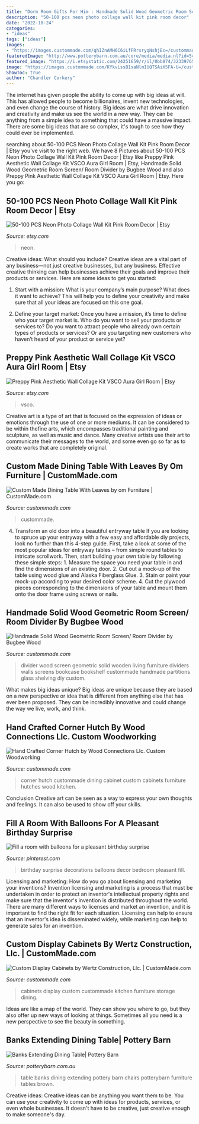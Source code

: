```yaml
---
title: "Dorm Room Gifts For Him : Handmade Solid Wood Geometric Room Screen/ Room Divider By Bugbee Wood"
description: "50-100 pcs neon photo collage wall kit pink room decor"
date: "2022-10-24"
categories:
- "ideas"
tags: ["ideas"]
images:
- "https://images.custommade.com/qhIZnAMH6C6iLfFRrsryqNshjEc=/custommade-photosets/27286/27286.204264.jpg"
featuredImage: "http://www.potterybarn.com.au/core/media/media.nl?id=5426163&amp;c=3572911&amp;h=db6503162ba0bc513c2d&amp;resizeid=4&amp;resizeh=1200&amp;resizew=1200"
featured_image: "https://i.etsystatic.com/24251659/r/il/0bb874/3233976580/il_1140xN.3233976580_bifa.jpg"
image: "https://images.custommade.com/KYkvLssB1saNlmIUQTSAiX5FA-U=/custommade-photosets/404347/404347.1115324.jpg"
ShowToc: true
author: "Chandler Corkery"
---
```



The internet has given people the ability to come up with big ideas at will. This has allowed people to become billionaires, invent new technologies, and even change the course of history. Big ideas are what drive innovation and creativity and make us see the world in a new way. They can be anything from a simple idea to something that could have a massive impact. There are some big ideas that are so complex, it's tough to see how they could ever be implemented.

	

		
searching about 50-100 PCS Neon Photo Collage Wall Kit Pink Room Decor | Etsy you've visit to the right web. We have 8 Pictures about 50-100 PCS Neon Photo Collage Wall Kit Pink Room Decor | Etsy like Preppy Pink Aesthetic Wall Collage Kit VSCO Aura Girl Room | Etsy, Handmade Solid Wood Geometric Room Screen/ Room Divider by Bugbee Wood and also Preppy Pink Aesthetic Wall Collage Kit VSCO Aura Girl Room | Etsy. Here you go:
		
    
## 50-100 PCS Neon Photo Collage Wall Kit Pink Room Decor | Etsy

<img loading=lazy src="https://i.etsystatic.com/23010490/r/il/b1463b/2965296703/il_fullxfull.2965296703_8fst.jpg" onerror="this.onerror=null;this.src='https://tse2.mm.bing.net/th?id=OIP.tG1D_iNs8jlKpkHHBj0e5gHaLH&amp;pid=15.1';" alt="50-100 PCS Neon Photo Collage Wall Kit Pink Room Decor | Etsy">

_Source: etsy.com_

>neon. 

	

Creative ideas: What should you include?
Creative ideas are a vital part of any business—not just creative businesses, but any business. Effective creative thinking can help businesses achieve their goals and improve their products or services. Here are some ideas to get you started:
1. Start with a mission: What is your company’s main purpose? What does it want to achieve? This will help you to define your creativity and make sure that all your ideas are focused on this one goal.

2. Define your target market: Once you have a mission, it’s time to define who your target market is. Who do you want to sell your products or services to? Do you want to attract people who already own certain types of products or services? Or are you targeting new customers who haven’t heard of your product or service yet?

    
## Preppy Pink Aesthetic Wall Collage Kit VSCO Aura Girl Room | Etsy

<img loading=lazy src="https://i.etsystatic.com/24251659/r/il/0bb874/3233976580/il_1140xN.3233976580_bifa.jpg" onerror="this.onerror=null;this.src='https://tse2.mm.bing.net/th?id=OIP.aalrX2RVahMrt-Qo0e8F3AHaJ4&amp;pid=15.1';" alt="Preppy Pink Aesthetic Wall Collage Kit VSCO Aura Girl Room | Etsy">

_Source: etsy.com_

>vsco. 

	

Creative art is a type of art that is focused on the expression of ideas or emotions through the use of one or more mediums. It can be considered to be within thefine arts, which encompasses traditional painting and sculpture, as well as music and dance. Many creative artists use their art to communicate their messages to the world, and some even go so far as to create works that are completely original.

    
## Custom Made Dining Table With Leaves By Om Furniture | CustomMade.com

<img loading=lazy src="https://images.custommade.com/ygJ3TBXS-PytPtdZaNcV-Hkk3dQ=/fit-in/510x382/custommade-photosets/3395/3395.71967.jpg" onerror="this.onerror=null;this.src='https://tse1.mm.bing.net/th?id=OIP.CjFL6-uxXuaP9_LNhuIDrAHaFS&amp;pid=15.1';" alt="Custom Made Dining Table With Leaves by om Furniture | CustomMade.com">

_Source: custommade.com_

>custommade. 

	

4. Transform an old door into a beautiful entryway table
If you are looking to spruce up your entryway with a few easy and affordable diy projects, look no further than this 4-step guide. First, take a look at some of the most popular ideas for entryway tables – from simple round tables to intricate scrollwork. Then, start building your own table by following these simple steps: 1. Measure the space you need your table in and find the dimensions of an existing door. 2. Cut out a mock-up of the table using wood glue and Alaska Fiberglass Glue. 3. Stain or paint your mock-up according to your desired color scheme. 4. Cut the plywood pieces corresponding to the dimensions of your table and mount them onto the door frame using screws or nails.

    
## Handmade Solid Wood Geometric Room Screen/ Room Divider By Bugbee Wood

<img loading=lazy src="https://images.custommade.com/KYkvLssB1saNlmIUQTSAiX5FA-U=/custommade-photosets/404347/404347.1115324.jpg" onerror="this.onerror=null;this.src='https://tse2.mm.bing.net/th?id=OIP.10E87OeHp0yE7iLVMTrFogHaJ4&amp;pid=15.1';" alt="Handmade Solid Wood Geometric Room Screen/ Room Divider by Bugbee Wood">

_Source: custommade.com_

>divider wood screen geometric solid wooden living furniture dividers walls screens bookcase bookshelf custommade handmade partitions glass shelving diy custom. 

	

What makes big ideas unique?
Big ideas are unique because they are based on a new perspective or idea that is different from anything else that has ever been proposed. They can be incredibly innovative and could change the way we live, work, and think.

    
## Hand Crafted Corner Hutch By Wood Connections Llc. Custom Woodworking

<img loading=lazy src="https://images.custommade.com/jwDACApoukgeIPIOKb2f3fhk3QE=/custommade-photosets/6666/6666.62831.jpg" onerror="this.onerror=null;this.src='https://tse1.mm.bing.net/th?id=OIP.uFPxireWs-uGaPQoNo_tYAHaJ4&amp;pid=15.1';" alt="Hand Crafted Corner Hutch by Wood Connections Llc. Custom Woodworking">

_Source: custommade.com_

>corner hutch custommade dining cabinet custom cabinets furniture hutches wood kitchen. 

	

Conclusion
Creative art can be seen as a way to express your own thoughts and feelings. It can also be used to show off your skills.

    
## Fill A Room With Balloons For A Pleasant Birthday Surprise

<img loading=lazy src="https://i.pinimg.com/736x/f7/44/13/f74413a2bbf703ffb90e5a101d46da27--birthday-surprises-special-birthday.jpg" onerror="this.onerror=null;this.src='https://tse3.mm.bing.net/th?id=OIP.i-OrKkYt63QADa2f4N0giwDhEs&amp;pid=15.1';" alt="Fill a room with balloons for a pleasant birthday surprise">

_Source: pinterest.com_

>birthday surprise decorations balloons decor bedroom pleasant fill. 

	

Licensing and marketing: How do you go about licensing and marketing your inventions?
Invention licensing and marketing is a process that must be undertaken in order to protect an inventor's intellectual property rights and make sure that the inventor's invention is distributed throughout the world. There are many different ways to licenses and market an invention, and it is important to find the right fit for each situation. Licensing can help to ensure that an inventor's idea is disseminated widely, while marketing can help to generate sales for an invention.

    
## Custom Display Cabinets By Wertz Construction, Llc. | CustomMade.com

<img loading=lazy src="https://images.custommade.com/qhIZnAMH6C6iLfFRrsryqNshjEc=/custommade-photosets/27286/27286.204264.jpg" onerror="this.onerror=null;this.src='https://tse3.mm.bing.net/th?id=OIP.ChsHWUFbk06yansUFGMN7gHaJ4&amp;pid=15.1';" alt="Custom Display Cabinets by Wertz Construction, Llc. | CustomMade.com">

_Source: custommade.com_

>cabinets display custom custommade kitchen furniture storage dining. 

	

Ideas are like a map of the world. They can show you where to go, but they also offer up new ways of looking at things. Sometimes all you need is a new perspective to see the beauty in something.

    
## Banks Extending Dining Table| Pottery Barn

<img loading=lazy src="http://www.potterybarn.com.au/core/media/media.nl?id=5426163&amp;c=3572911&amp;h=db6503162ba0bc513c2d&amp;resizeid=4&amp;resizeh=1200&amp;resizew=1200" onerror="this.onerror=null;this.src='https://tse4.mm.bing.net/th?id=OIP.6r5DzF5Ltx2_ZfEF0iTtlAHaGq&amp;pid=15.1';" alt="Banks Extending Dining Table| Pottery Barn">

_Source: potterybarn.com.au_

>table banks dining extending pottery barn chairs potterybarn furniture tables brown. 

	

Creative ideas:
Creative ideas can be anything you want them to be. You can use your creativity to come up with ideas for products, services, or even whole businesses. It doesn't have to be creative, just creative enough to make someone's day.


